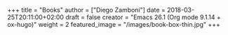 +++
title = "Books"
author = ["Diego Zamboni"]
date = 2018-03-25T20:11:00+02:00
draft = false
creator = "Emacs 26.1 (Org mode 9.1.14 + ox-hugo)"
weight = 2
featured_image = "/images/book-box-thin.jpg"
+++
